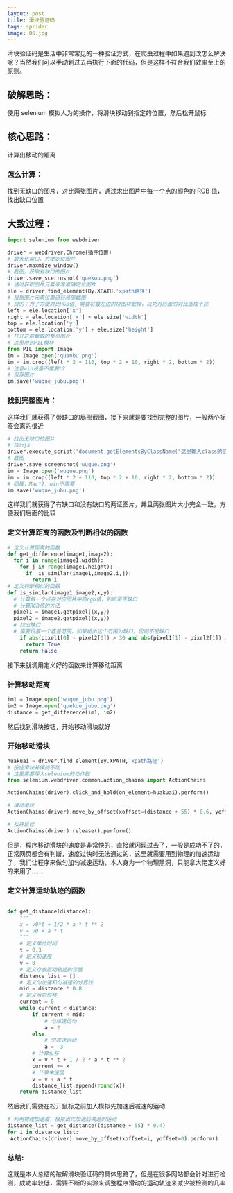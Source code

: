 ```yaml
---
layout: post
title: 滑块验证码
tags: sprider
image: 06.jpg
---
```


滑块验证码是生活中非常常见的一种验证方式，在爬虫过程中如果遇到改怎么解决呢？当然我们可以手动划过去再执行下面的代码，但是这样不符合我们效率至上的原则。

## 破解思路：

使用 selenium 模拟人为的操作，将滑块移动到指定的位置，然后松开鼠标

## 核心思路：

计算出移动的距离

### 怎么计算：

找到无缺口的图片，对比两张图片，通过求出图片中每一个点的颜色的 RGB 值，找出缺口位置

## 大致过程：

```python
import selenium from webdriver

driver = webdriver.Chrome(插件位置)
# 最大化窗口，方便定位图片
driver.maxmize_window()
# 截图，获取有缺口的图片
driver.save_scerrnshot('quekou.png')
# 通过获取图片元素来准准确定位图片
ele = driver.find_element(By.XPATH,'xpath路径')
# 根据图片元素位置进行局部截图
# 目的：为了方便对比RGB值，需要将最左边的拼图块截掉，以免对后面的对比造成干扰
left = ele.location['x']
right = ele.location['x'] + ele.size['width']
top = ele.location['y']
bottom = ele.location['y'] + ele.size['height']
# 打开之前截取的整页图片
# 这里用到PIL模块
from PIL import Image
im = Image.open('quanbu.png')
im = im.crop((left * 2 + 110, top * 2 + 10, right * 2, bottom * 2))
# 注意win设备不需要*2
# 保存图片
im.save('wuque_jubu.png')
```

### 找到完整图片：

这样我们就获得了带缺口的局部截图，接下来就是要找到完整的图片，一般两个标签会离的很近

```python
# 找出无缺口的图片
# 执行js
driver.execute_script('document.getElementsByClassName("这里输入class的值")[0].style="display:block"')
# 截图
driver.save_screenshot('wuque.png')
im = Image.open('wuque.png')
im = im.crop((left * 2 + 110, top * 2 + 10, right * 2, bottom * 2))
# 同理，Mac*2，win不需要
im.save('wuque_jubu.png')
```

这样我们就获得了有缺口和没有缺口的两证图片，并且两张图片大小完全一致，方便我们后面的比较

### 定义计算距离的函数及判断相似的函数

```python
# 定义计算距离的函数
def get_difference(image1,image2):
  for i in range(image1.width):
    for j in range(image1.height):
      if  is_similar(image1,image2,i,j):
        return i
# 定义判断相似的函数
def is_similar(image1,image2,x,y):
  # 计算每一个点在对应图片中的rgb值，判断是否缺口
  # 计算RGB值的方法
  pixel1 = image1.getpixel((x,y))
  pixel2 = image2.getpixel((x,y))
  # 找出缺口
  # 需要设置一个容差范围，如果超出这个范围为缺口，否则不是缺口
    if abs(pixel1[0] - pixel2[0]) > 30 and abs(pixel1[1] - pixel2[1]) > 30 and abs(pixel1[2] - pixel2[2]) > 30:
      return True
    return False
```

接下来就调用定义好的函数来计算移动距离

### 计算移动距离

```python
im1 = Image.open('wuque_jubu.png')
im2 = Image.open('quekou_jubu.png')
distance = get_difference(im1, im2)
```

然后找到滑块按钮，开始移动滑块就好

### 开始移动滑块

```python
huakuai = driver.find_element(By.XPATH,'xpath路径')
# 按住滑块并保持不动
# 这里需要导入selenium的动作链
from selenium.webdriver.common.action_chains import ActionChains

ActionChains(driver).click_and_hold(on_element=huakuai).perform()

# 滑动滑块
ActionChains(driver).move_by_offset(xoffset=(distance + 55) * 0.6, yoffset=0).perform()

# 松开鼠标
ActionChains(driver).release().perform()

```

但是，程序移动滑块的速度是非常快的，直接就闪现过去了，一般是成功不了的，正常网页都会有判断，速度过快时无法通过的，这里就需要用到物理的加速运动了，我们让程序来做匀加匀减速运动，本人身为一个物理黑洞，只能拿大佬定义好的来用了.......

### 定义计算运动轨迹的函数

```python

def get_distance(distance):
    """
    x = v0*t + 1/2 * a * t ** 2
    v = v0 + a * t
    """
    # 定义单位时间
    t = 0.3
    # 定义初速度
    v = 0
    # 定义存放运动轨迹的容器
    distance_list = []
    # 定义匀加速和匀减速的分界线
    mid = distance * 0.8
    # 定义当前位移
    current = 0
    while current < distance:
        if current < mid:
            # 匀加速运动
            a = 2
        else:
            # 匀减速运动
            a = -3
        # 计算位移
        x = v * t + 1 / 2 * a * t ** 2
        current += x
        # 计算末速度
        v = v + a * t
        distance_list.append(round(x))
    return distance_list
```

然后我们需要在松开鼠标之前加入模拟先加速后减速的运动

```python
# 利用物理加速度，模拟出先加速后减速的运动
distance_list = get_distance((distance + 55) * 0.4)
for i in distance_list:
 ActionChains(driver).move_by_offset(xoffset=i, yoffset=0).perform()
```

### 总结:

这就是本人总结的破解滑块验证码的具体思路了，但是在很多网站都会针对进行检测，成功率较低，需要不断的实验来调整程序滑动的运动轨迹来减少被检测的几率
